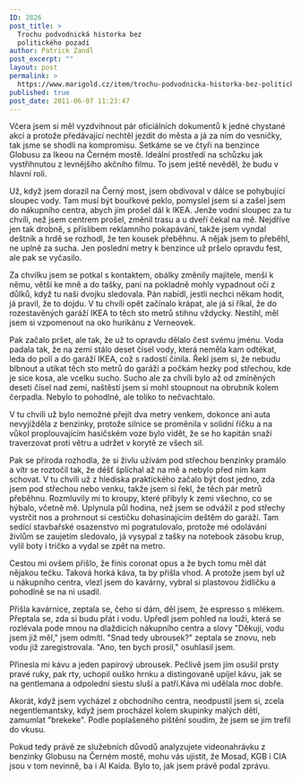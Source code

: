 ```yaml
---
ID: 2826
post_title: >
  Trochu podvodnická historka bez
  politického pozadí
author: Patrick Zandl
post_excerpt: ""
layout: post
permalink: >
  https://www.marigold.cz/item/trochu-podvodnicka-historka-bez-politickeho-pozadi
published: true
post_date: 2011-06-07 11:23:47
---
```

Včera jsem si měl vyzdvihnout pár oficiálních dokumentů k jedné chystané akci a protože předávající nechtěl jezdit do města a já za ním do vesničky, tak jsme se shodli na kompromisu. Setkáme se ve čtyři na benzince Globusu za Ikeou na Černém mostě. Ideální prostředí na schůzku jak vystřihnutou z levnějšího akčního filmu. To jsem ještě nevěděl, že budu v hlavní roli.

Už, když jsem dorazil na Černý most, jsem obdivoval v dálce se pohybující sloupec vody. Tam musí být bouřkové peklo, pomyslel jsem si a zašel jsem do nákupního centra, abych jím prošel dál k IKEA. Jenže vodní sloupec za tu chvíli, než jsem centrem prošel, změnil trasu a u dveří čekal na mě. Nejdříve jen tak drobně, s příslibem reklamního pokapávání, takže jsem vyndal deštník a hrdě se rozhodl, že ten kousek přeběhnu. A nějak jsem to přeběhl, ne uplně za sucha. Jen poslední metry k benzince už pršelo opravdu fest, ale pak se vyčasilo.

Za chvilku jsem se potkal s kontaktem, obálky změnily majitele, menší k němu, větší ke mně a do tašky, paní na pokladně mohly vypadnout oči z důlků, když tu naši dvojku sledovala. Pán nabídl, jestli nechci někam hodit, já pravil, že to dojdu. V tu chvíli opět začínalo krápat, ale já si říkal, že do rozestavěných garáží IKEA to těch sto metrů stihnu vždycky. Nestihl, měl jsem si vzpomenout na oko hurikánu z Verneovek.

Pak začalo pršet, ale tak, že už to opravdu dělalo čest svému jménu. Voda padala tak, že na zemi stálo deset čísel vody, která neměla kam odtékat, leda do polí a do garáží IKEA, což s radostí činila. Řekl jsem si, že nebudu blbnout a utíkat těch sto metrů do garáží a počkám hezky pod střechou, kde je sice kosa, ale vcelku sucho. Sucho ale za chvíli bylo až od zmíněných deseti čísel nad zemí, naštěstí jsem si mohl stoupnout na obrubník kolem čerpadla. Nebylo to pohodlné, ale toliko to nečvachtalo.

V tu chvíli už bylo nemožné přejít dva metry venkem, dokonce ani auta nevyjížděla z benzinky, protože silnice se proměnila v solidní říčku a na vůkol proplouvajícím hasičském voze bylo vidět, že se ho kapitán snaží traverzovat proti větru a udržet v korytě ze všech sil.

Pak se příroda rozhodla, že si živlu užívám pod střechou benzinky pramálo a vítr se roztočil tak, že déšť šplíchal až na mě a nebylo před ním kam schovat. V tu chvíli už z hlediska praktického začalo být dost jedno, zda jsem pod střechou nebo venku, takže jsem si řekl, že těch pár metrů přeběhnu. Rozmluvily mi to kroupy, které přibyly k zemi všechno, co se hýbalo, včetně mě. Uplynula půl hodina, než jsem se odvážil z pod střechy vystrčit nos a prohrnout si cestičku dohasínajícím deštěm do garáží. Tam sedící stavbařské osazenstvo mi pogratulovalo, protože mé odolávání živlům se zaujetím sledovalo, já vysypal z tašky na notebook zásobu krup, vylil boty i tričko a vydal se zpět na metro.

Cestou mi ovšem přišlo, že finis coronat opus a že bych tomu měl dát nějakou tečku. Taková horká káva, ta by přišla vhod. A protože jsem byl už u nákupního centra, vlezl jsem do kavárny, vybral si plastovou židličku a pohodlně se na ni usadil.

Přišla kavárnice, zeptala se, čeho si dám, děl jsem, že espresso s mlékem. 
Přeptala se, zda si budu přát i vodu. 
Upředl jsem pohled na louži, která se rozlévala pode mnou na dlaždicích nákupního centra a slovy "Děkuji, vodu jsem již měl," jsem odmítl.
"Snad tedy ubrousek?" zeptala se znovu, neb vodu již zaregistrovala.
"Ano, ten bych prosil," osuhlasil jsem.

Přinesla mi kávu a jeden papírový ubrousek. Pečlivě jsem jím osušil prsty pravé ruky, pak rty, uchopil ouško hrnku a distingovaně upíjel kávu, jak se na gentlemana a odpolední siestu sluší a patří.Káva mi udělala moc dobře.

Akorát, když jsem vycházel z obchodního centra, neodpustil jsem si, zcela negentlemantsky, když jsem procházel kolem skupinky malých dětí, zamumlat "brekeke". Podle poplašeného pištění soudím, že jsem se jim trefil do vkusu.

Pokud tedy právě ze služebních důvodů analyzujete videonahrávku z benzinky Globusu na Černém mostě, mohu vás ujistit, že Mosad, KGB i CIA jsou v tom nevinně, ba i Al Kaida. Bylo to, jak jsem právě podal zprávu.
